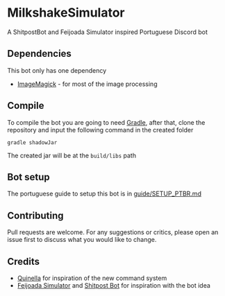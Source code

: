 # MilkshakeSimulator
A ShitpostBot and Feijoada Simulator inspired Portuguese Discord bot

## Dependencies
This bot only has one dependency
* [ImageMagick](https://imagemagick.org) - for most of the image processing

## Compile
To compile the bot you are going to need [Gradle](https://gradle.org/), after that, clone the repository and input the following command in the created folder
```
gradle shadowJar
```
The created jar will be at the `build/libs` path

## Bot setup

The portuguese guide to setup this bot is in [guide/SETUP_PTBR.md](https://github.com/TheMFjulio/MilkshakeSimulator/blob/master/guide/SETUP_PTBR.md)

## Contributing
Pull requests are welcome. For any suggestions or critics, please open an issue first to discuss what you would like to change.

## Credits
* [Quinella](https://github.com/HeyZeer0/Quinella) for inspiration of the new command system
* [Feijoada Simulator](https://twitter.com/FeijoadaSim) and [Shitpost Bot](https://www.shitpostbot.com/) for inspiration with the bot idea
